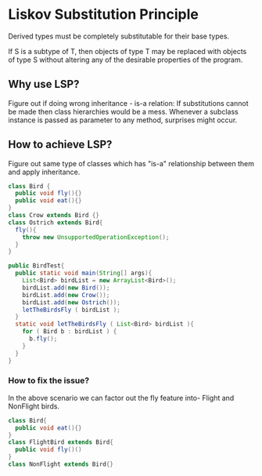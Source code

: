 # Liskov Substitution Principle

Derived types must be completely substitutable for their base types.

If S is a subtype of T, then objects of type T may be replaced with objects of type S without altering any of the desirable properties of the program.

## Why use LSP?

Figure out if doing wrong inheritance - is-a relation: If substitutions cannot be made then class hierarchies would be a mess. Whenever a subclass instance is passed as parameter to any method, surprises might occur.

## How to achieve LSP?

Figure out same type of classes which has "is-a" relationship between them and apply inheritance.

```java
class Bird {
  public void fly(){}
  public void eat(){}
}
class Crow extends Bird {}
class Ostrich extends Bird{
  fly(){
    throw new UnsupportedOperationException();
  }
}

public BirdTest{
  public static void main(String[] args){
    List<Bird> birdList = new ArrayList<Bird>();
    birdList.add(new Bird());
    birdList.add(new Crow());
    birdList.add(new Ostrich());
    letTheBirdsFly ( birdList );
  }
  static void letTheBirdsFly ( List<Bird> birdList ){
    for ( Bird b : birdList ) {
      b.fly();
    }
  }
}
```

### How to fix the issue?

In the above scenario we can factor out the fly feature into- Flight and NonFlight birds.

```java
class Bird{
  public void eat(){}
}
class FlightBird extends Bird{
  public void fly()()
}
class NonFlight extends Bird{}
```
